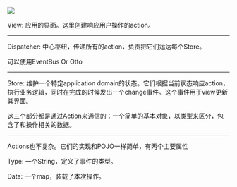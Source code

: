 
![](http://i.imgur.com/Rx8wdOv.png)


View: 应用的界面。这里创建响应用户操作的action。

----------------------------

Dispatcher: 中心枢纽，传递所有的action，负责把它们运达每个Store。

可以使用EventBus Or Otto

----------------------------

Store: 维护一个特定application domain的状态。它们根据当前状态响应action，执行业务逻辑，同时在完成的时候发出一个change事件。这个事件用于view更新其界面。

这三个部分都是通过Action来通信的：一个简单的基本对象，以类型来区分，包含了和操作相关的数据。

----------------------------

Actions也不复杂。它们的实现和POJO一样简单，有两个主要属性

Type: 一个String，定义了事件的类型。

Data: 一个map，装载了本次操作。
